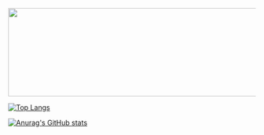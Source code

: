 
<a href="https://www.gitanimals.org/en_US?utm_medium=image&utm_source=ParkJunhyun0304&utm_content=line">
  <img
    src="https://render.gitanimals.org/lines/ParkJunhyun0304"
    width="600"
    height="180"
  />
</a>

[![Top Langs](https://github-readme-stats.vercel.app/api/top-langs/?username=ParkJunhyun0304)](https://github.com/anuraghazra/github-readme-stats)

[![Anurag's GitHub stats](https://github-readme-stats.vercel.app/api?username=ParkJunhyun0304)](https://github.com/anuraghazra/github-readme-stats)
